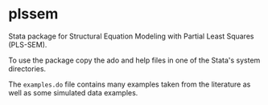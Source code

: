 # plssem
Stata package for Structural Equation Modeling with Partial Least Squares (PLS-SEM).

To use the package copy the ado and help files in one of the Stata's system directories.

The `examples.do` file contains many examples taken from the literature as well as some simulated data examples.
